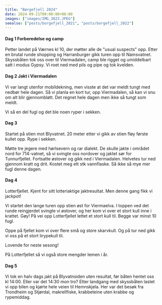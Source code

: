 ```yaml
---
title: "Børgefjell 2024"
date: 2024-09-21T00:00:00+00:00
images: ["images/IMG_3823.JPEG"]
seealso: ["posts/borgefjell_2021", "posts/borgefjell_2022"]
---
```


#### Dag 1 Forberedelse og camp
Petter landet på Værnes kl 10, der møtter alle de "usual suspects" opp. Etter en brutal runde 
shopping og Harranburger gikk turen opp til Namsvatnet. Skyssbåten tok oss over til Viermadalen,
camp ble rigget og umiddelbart satt i modus Gypsy. Vi roet ned med pils og pipe og tok kvelden.

#### Dag 2 Jakt i Viermadalen
Vi var langt utenfor mobildekning, men visste at det var meldt tungt med nedbør hele dagen. Så vi planla
en kort tur, opp Viermadalen, så kan vi snu om alt blir gjennombløtt. Det regnet hele dagen men ikke så tungt som meldt.

Vi så en del fugl og det ble noen ryper i sekken.

#### Dag 3 
Startet på stien mot Blyvatnet. 20 meter etter vi gikk av stien fløy første kullet opp. Rype i sekken.

Møtte tre jegere med hørlsevern og rar dialekt. De skulle jakte i området nord for 714-vatnet, så vi svingte oss nordover
og jaktet sør for Tunnurfjellet. Fortsatte østover og gikk ned i Viermadalen. Helvetes tur ned gjennom kratt og drit. 
Kostet meg ett stk vannflaske. Så ikke så mye mer fugl denne dagen.

#### Dag 4
Lotterfjellet. Kjent for sitt lotteriaktige jaktresultat. Men denne gang fikk vi jackpot!

Vi startet den lange turen opp stien øst for Viermaelva. I toppen ved det runde reingjerdet svingte vi
 østover, og her kom vi over et stort kull inne i krattet. Gøy! På vei opp Lotterfjellet lettet et stort kull til.
 Begge var minst 10 fugl.

Oppe på fjellet kom vi over flere små og store skarvkull. Og på tur ned gikk vi oss på et stort lirypekull til.

Lovende for neste sesong!

På Lotterfjellet så vi også store mengder lemen i år.

#### Dag 5
Vi tok en halv dags jakt på Blyvatnsiden uten resultat, før båten hentet oss kl 14:00. Eller var det 14:30 mon tro?
Etter landgang med skyssbåten lastet vi opp bilen og kjørte hele veien til Hemnskjela. Her var det besøk fra 
Trondheim og Stjørdal, makrellfiske, krabbeteine uten krabbe og rypemiddag.
